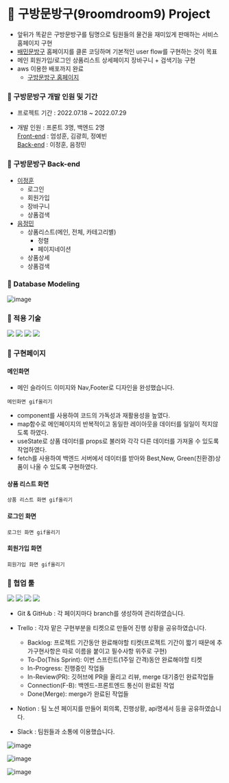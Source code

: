 # 🐥 구방문방구(9roomdroom9) Project

- 앞뒤가 똑같은 구방문방구를 팀명으로 팀원들의 물건을 재미있게 판매하는 서비스 홈페이지 구현
- [배민문방구](https://brandstore.baemin.com/) 홈페이지를 클론 코딩하며 기본적인 user flow를 구현하는 것이 목표
- 메인 회원가입/로그인 상품리스트 상세페이지 장바구니 + 검색기능 구현
- aws 이용한 배포까지 완료
  - [구방문방구 홈페이지](http://44.202.159.187:8000/)

### 🐥 구방문방구 개발 인원 및 기간

- 프로젝트 기간 : 2022.07.18 ~ 2022.07.29

- 개발 인원 : 프론트 3명, 백엔드 2명<br>
[Front-end](https://github.com/wecode-bootcamp-korea/35-1st-9roomdroom9-frontend) : 엄성훈, 김광희, 정예빈<br>
[Back-end](https://github.com/wecode-bootcamp-korea/35-1st-9roomdroom9-backend) : 이정훈, 음정민

### 🐥 구방문방구 Back-end
- [이정훈](https://github.com/fkelfk)
  - 로그인
  - 회원가입
  - 장바구니
  - 상품검색
- [음정민](https://github.com/J-EUM)
  - 상품리스트(메인, 전체, 카테고리별)
    - 정렬
    - 페이지네이션
  - 상품상세
  - 상품검색

### 🐥 Database Modeling

![image](https://user-images.githubusercontent.com/97498663/182018590-ed9a4a30-9a79-475b-b85e-544d536922dd.png)


  
### 🐥 적용 기술

<img src="https://img.shields.io/badge/python-3776AB?style=for-the-badge&logo=python&logoColor=white">
<img src="https://img.shields.io/badge/Django-092E20?style=for-the-badge&logo=Django&logoColor=white">
<img src="https://img.shields.io/badge/MySQL-4479A1?style=flat-square&logo=MySQL&logoColor=white">
<img src="https://img.shields.io/badge/Amazon AWS-232F3E?style=flat-square&logo=Amazon%20AWS&logoColor=white"/>


### 🐥 구현페이지

#### 메인화면

- 메인 슬라이드 이미지와 Nav,Footer로 디자인을 완성했습니다.

`메인화면 gif올리기`

- component를 사용하여 코드의 가독성과 재활용성을 높였다.
- map함수로 메인페이지의 반복적이고 동일한 레이아웃을 데이터를 일일이 적지않도록 하였다.
- useState로 상품 데이터를 props로 불러와 각각 다른 데이터를 가져올 수 있도록 작업하였다.
- fetch를 사용하여 백엔드 서버에서 데이터를 받아와 Best,New, Green(친환경)상품이 나올 수 있도록 구현하였다.

#### 상품 리스트 화면

`상품 리스트 화면 gif올리기`

#### 로그인 화면

`로그인 화면 gif올리기`

#### 회원가입 화면

`회원가입 화면 gif올리기`



### 🐥 협업 툴

<img src="https://img.shields.io/badge/trello-0052CC?style=flat-square&logo=trello&logoColor=white"> <img src="https://img.shields.io/badge/slack-4A154B?style=flat-square&logo=slack&logoColor=white">
<img src="https://img.shields.io/badge/github-181717?style=flat-square&logo=github&logoColor=white">
<img src="https://img.shields.io/badge/notion-000000?style=flat-square&logo=notion&logoColor=white">

- Git & GitHub : 각 페이지마다 branch를 생성하여 관리하였습니다.

- Trello : 각자 맡은 구현부분을 티켓으로 만들어 진행 상황을 공유하였습니다.
  - Backlog: 프로젝트 기간동안 완료해야할 티켓(프로젝트 기간이 짧기 때문에 추가구현사항은 따로 이름을 붙이고 필수사항 위주로 구현)
  - To-Do(This Sprint): 이번 스프린트(1주일 간격)동안 완료해야할 티켓
  - In-Progress: 진행중인 작업들
  - In-Review(PR): 깃허브에 PR을 올리고 리뷰, merge 대기중인 완료작업들
  - Connection(F-B): 백엔드-프론트엔드 통신이 완료된 작업
  - Done(Merge): merge가 완료된 작업들
  
- Notion : 팀 노션 페이지를 만들어 회의록, 진행상황, api명세서 등을 공유하였습니다.

- Slack : 팀원들과 소통에 이용했습니다.
  
![image](https://user-images.githubusercontent.com/97498663/182017835-b0f2ec05-9faf-4415-90b7-d51ad7f8fe59.png)




![image](https://user-images.githubusercontent.com/97498663/182017796-2273d423-49fc-4e8e-ae89-5146b25d27c0.png)

![image](https://user-images.githubusercontent.com/97498663/182018151-531dee6a-a204-4b31-9e50-bf368418fcb2.png)

